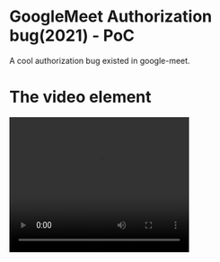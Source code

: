 # GoogleMeet Authorization bug(2021) - PoC
A cool authorization bug existed in google-meet.

<h1>The video element</h1>

<video width="320" height="240" controls>
  <source src="https://twitter.com/7h3h4ckv157/status/1501070073229811717?s=20&t=6Jw0SfLVCCcQY77JHOnuuA" type="video/mp4">
  <source src="https://twitter.com/7h3h4ckv157/status/1501070073229811717?s=20&t=6Jw0SfLVCCcQY77JHOnuuA" type="video/ogg">
  Your browser does not support the video tag.
</video>
